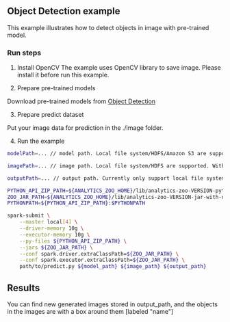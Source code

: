 ## Object Detection example
This example illustrates how to detect objects in image with pre-trained model.

### Run steps
1. Install OpenCV
The example uses OpenCV library to save image. Please install it before run this example.

2. Prepare pre-trained models

Download pre-trained models from [Object Detection](https://github.com/intel-analytics/analytics-zoo/blob/master/docs/docs/ProgrammingGuide/object-detection.md)

3. Prepare predict dataset

Put your image data for prediction in the ./image folder.

4. Run the example

```bash
modelPath=... // model path. Local file system/HDFS/Amazon S3 are supported

imagePath=... // image path. Local file system/HDFS are supported. With local file system, the files need to be available on all nodes in the cluster.

outputPath=... // output path. Currently only support local file system.

PYTHON_API_ZIP_PATH=${ANALYTICS_ZOO_HOME}/lib/analytics-zoo-VERSION-python-api.zip
ZOO_JAR_PATH=${ANALYTICS_ZOO_HOME}/lib/analytics-zoo-VERSION-jar-with-dependencies.jar
PYTHONPATH=${PYTHON_API_ZIP_PATH}:$PYTHONPATH

spark-submit \
    --master local[4] \
    --driver-memory 10g \
    --executor-memory 10g \
    --py-files ${PYTHON_API_ZIP_PATH} \
    --jars ${ZOO_JAR_PATH} \
    --conf spark.driver.extraClassPath=${ZOO_JAR_PATH} \
    --conf spark.executor.extraClassPath=${ZOO_JAR_PATH} \
    path/to/predict.py ${model_path} ${image_path} ${output_path}
```

## Results
You can find new generated images stored in output_path, and the objects in the images are with a box around them [labeled "name"]
